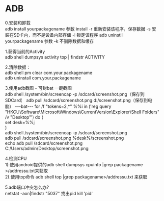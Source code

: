 # ADB

0.安装和卸载  
adb install yourpackagename  参数 install -r 重新安装该程序，保存数据 -s 安装在SD卡内，而不是设备内部存储 -l 锁定该程序
adb uninstll yourpackagename  参数 -k 不删除数据和缓存

1.获得当前的Activity  
adb shell dumpsys activity top | findstr ACTIVITY  

2.清除数据：  
adb shell pm clear com.your.packagename  
adb uninstall com.your.packagename  

3.使用adb截图 - 可封bat 一键截图  
adb shell /system/bin/screencap -p /sdcard/screenshot.png（保存到SDCard）
adb pull /sdcard/screenshot.png d:/screenshot.png（保存到电脑）
---bat---
for /f "tokens=2,*" %%i in ('reg query "HKCU\Software\Microsoft\Windows\CurrentVersion\Explorer\Shell Folders" /v   "Desktop"') do (  
set desk=%%j  
)  
adb shell /system/bin/screencap -p /sdcard/screenshot.png  
adb pull /sdcard/screenshot.png %desk%/screenshot.png  
echo adb pull /sdcard/screenshot.png C:/Users/admin/Desktop/screenshot.png  


4.检测CPU  
1).使用android提供的adb shell dumpsys cpuinfo |grep packagename >/addressu.txt来获取  
2).使用top命令 adb shell top |grep packagename>/addressu.txt 来获取  

5.adb端口冲突怎么办?  
netstat -aon|findstr "5037"   找出pid
kill 'pid'  

